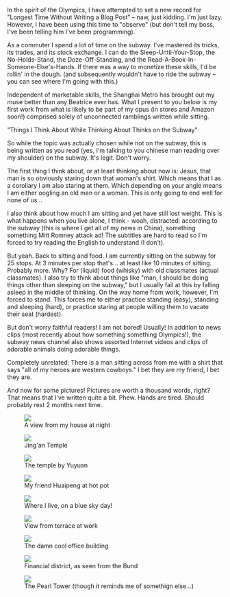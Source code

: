 <!-- layout: post
categories: 
- travel
- china
title: Crazy (Subway) Train
date: 2012-08-01
-->
In the spirit of the Olympics, I have attempted to set a new record for "Longest Time Without Writing a Blog Post" – naw, just kidding. I'm just lazy. However, I have been using this time to "observe" (but don't tell my boss, I've been telling him I've been programming).

As a commuter I spend a lot of time on the subway. I've mastered its tricks, its trades, and its stock exchange. I can do the Sleep-Until-Your-Stop, the No-Holds-Stand, the Doze-Off-Standing, and the Read-A-Book-In-Someone-Else's-Hands. If there was a way to monetize these skills, I'd be rollin' in the dough. (and subsequently wouldn't have to ride the subway – you can see where I'm going with this.)

Independent of marketable skills, the Shanghai Metro has brought out my muse better than any Beatrice ever has. What I present to you below is my first work from what is likely to be part of my opus (in stores and Amazon soon!) comprised solely of unconnected ramblings written while sitting.
<!-- more -->
"Things I Think About While Thinking About Thinks on the Subway"

So while the topic was actually chosen while not on the subway, this is being written as you read (yes, I'm talking to you chinese man reading over my shoulder) on the subway. It's legit. Don't worry.

The first thing I think about, or at least thinking about now is: Jesus, that man is so obviously staring down that woman's shirt. Which means that I as a corollary I am also staring at them. Which depending on your angle means I am either oogling an old man or a woman. This is only going to end well for none of us...

I also think about how much I am sitting and yet have still lost weight. This is what happens when you live alone, I think - woah, distracted: according to the subway (this is where I get all of my news in China), something something Mitt Romney attack ad! The subtitles are hard to read so I'm forced to try reading the English to understand (I don't).

But yeah. Back to sitting and food. I am currently sitting on the subway for 25 stops. At 3 minutes per stop that's... at least like 10 minutes of sitting. Probably more. Why? For (liquid) food (whisky) with old classmates (actual classmates). I also try to think about things like "man, I should be doing things other than sleeping on the subway," but I usually fail at this by falling asleep in the middle of thinking. On the way home from work, however, I'm forced to stand. This forces me to either practice standing (easy), standing and sleeping (hard), or practice staring at people willing them to vacate their seat (hardest).

But don't worry faithful readers! I am not bored! Usually! In addition to news clips (most recently about how something something Olympics!), the subway news channel also shows assorted Internet videos and clips of adorable animals doing adorable things.

Completely unrelated: There is a man sitting across from me with a shirt that says "all of my heroes are western cowboys." I bet they are my friend, I bet they are.

And now for some pictures! Pictures are worth a thousand words, right? That means that I've written quite a bit. Phew. Hands are tired. Should probably rest 2 months next time.

<figure>
	<img src="/images/shanghai-train1.jpg" />
	<figcaption>
		A view from my house at night
	</figcaption>
</figure>
<figure>
	<img src="/images/shanghai-train2.jpg" />
	<figcaption>
		Jing'an Temple
	</figcaption>
</figure>
<figure>
	<img src="/images/shanghai-train3.jpg" />
	<figcaption>
		The temple by Yuyuan
	</figcaption>
</figure>
<figure>
	<img src="/images/shanghai-train4.jpg" />
	<figcaption>
		My friend Huaipeng at hot pot
	</figcaption>
</figure>
<figure>
	<img src="/images/shanghai-train5.jpg" />
	<figcaption>
		Where I live, on a blue sky day!
	</figcaption>
</figure>
<figure>
	<img src="/images/shanghai-train6.jpg" />
	<figcaption>
		View from terrace at work
	</figcaption>
</figure>
<figure>
	<img src="/images/shanghai-train7.jpg" />
	<figcaption>
		The damn cool office building
	</figcaption>
</figure>
<figure>
	<img src="/images/shanghai-train8.jpg" />
	<figcaption>
		Financial district, as seen from the Bund
	</figcaption>
</figure>
<figure>
	<img src="/images/shanghai-train9.jpg" />
	<figcaption>
		The Pearl Tower (though it reminds me of somethign else...)
	</figcaption>
</figure>